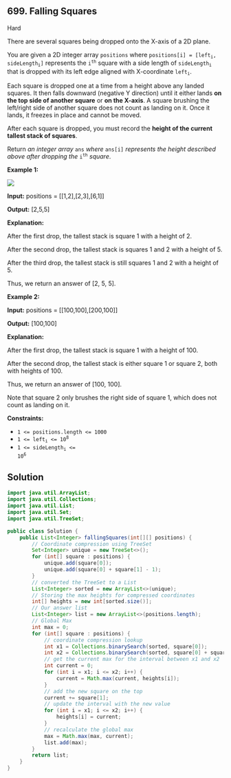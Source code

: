 ## 699\. Falling Squares

Hard

There are several squares being dropped onto the X-axis of a 2D plane.

You are given a 2D integer array `positions` where <code>positions[i] = [left<sub>i</sub>, sideLength<sub>i</sub>]</code> represents the <code>i<sup>th</sup></code> square with a side length of <code>sideLength<sub>i</sub></code> that is dropped with its left edge aligned with X-coordinate <code>left<sub>i</sub></code>.

Each square is dropped one at a time from a height above any landed squares. It then falls downward (negative Y direction) until it either lands **on the top side of another square** or **on the X-axis**. A square brushing the left/right side of another square does not count as landing on it. Once it lands, it freezes in place and cannot be moved.

After each square is dropped, you must record the **height of the current tallest stack of squares**.

Return _an integer array_ `ans` _where_ `ans[i]` _represents the height described above after dropping the_ <code>i<sup>th</sup></code> _square_.

**Example 1:**

![](https://assets.leetcode.com/uploads/2021/04/28/fallingsq1-plane.jpg)

**Input:** positions = [[1,2],[2,3],[6,1]]

**Output:** [2,5,5]

**Explanation:**

After the first drop, the tallest stack is square 1 with a height of 2.

After the second drop, the tallest stack is squares 1 and 2 with a height of 5.

After the third drop, the tallest stack is still squares 1 and 2 with a height of 5.

Thus, we return an answer of [2, 5, 5]. 

**Example 2:**

**Input:** positions = [[100,100],[200,100]]

**Output:** [100,100]

**Explanation:**

After the first drop, the tallest stack is square 1 with a height of 100.

After the second drop, the tallest stack is either square 1 or square 2, both with heights of 100.

Thus, we return an answer of [100, 100].

Note that square 2 only brushes the right side of square 1, which does not count as landing on it. 

**Constraints:**

*   `1 <= positions.length <= 1000`
*   <code>1 <= left<sub>i</sub> <= 10<sup>8</sup></code>
*   <code>1 <= sideLength<sub>i</sub> <= 10<sup>6</sup></code>

## Solution

```java
import java.util.ArrayList;
import java.util.Collections;
import java.util.List;
import java.util.Set;
import java.util.TreeSet;

public class Solution {
    public List<Integer> fallingSquares(int[][] positions) {
        // Coordinate compression using TreeSet
        Set<Integer> unique = new TreeSet<>();
        for (int[] square : positions) {
            unique.add(square[0]);
            unique.add(square[0] + square[1] - 1);
        }
        // converted the TreeSet to a List
        List<Integer> sorted = new ArrayList<>(unique);
        // Storing the max heights for compressed coordinates
        int[] heights = new int[sorted.size()];
        // Our answer list
        List<Integer> list = new ArrayList<>(positions.length);
        // Global Max
        int max = 0;
        for (int[] square : positions) {
            // coordinate compression lookup
            int x1 = Collections.binarySearch(sorted, square[0]);
            int x2 = Collections.binarySearch(sorted, square[0] + square[1] - 1);
            // get the current max for the interval between x1 and x2
            int current = 0;
            for (int i = x1; i <= x2; i++) {
                current = Math.max(current, heights[i]);
            }
            // add the new square on the top
            current += square[1];
            // update the interval with the new value
            for (int i = x1; i <= x2; i++) {
                heights[i] = current;
            }
            // recalculate the global max
            max = Math.max(max, current);
            list.add(max);
        }
        return list;
    }
}
```
